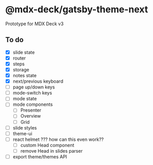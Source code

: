 
# @mdx-deck/gatsby-theme-next

Prototype for MDX Deck v3

## To do

- [x] slide state
- [x] router
- [x] steps
- [x] storage
- [x] notes state
- [x] next/previous keyboard
- [ ] page up/down keys
- [ ] mode-switch keys
- [ ] mode state
- [ ] mode components
  - [ ] Presenter
  - [ ] Overview
  - [ ] Grid
- [ ] slide styles
- [ ] theme-ui
- [ ] react helmet ??? how can this even work??
  - [ ] custom Head component
  - [ ] remove Head in slides parser
- [ ] export theme/themes API
